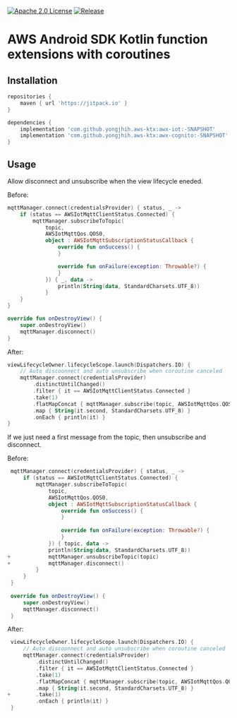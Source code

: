 [![Apache 2.0 License](https://img.shields.io/badge/license-Apache%202.0-blue.svg?style=flat)](http://www.apache.org/licenses/LICENSE-2.0.html)
[![Release](https://jitpack.io/v/yongjhih/aws-ktx.svg)](https://jitpack.io/#yongjhih/aws-ktx)

# AWS Android SDK Kotlin function extensions with coroutines

## Installation

```groovy
repositories {
    maven { url 'https://jitpack.io' }
}

dependencies {
    implementation 'com.github.yongjhih.aws-ktx:awx-iot:-SNAPSHOT'
    implementation 'com.github.yongjhih.aws-ktx:awx-cognito:-SNAPSHOT'
}
```

## Usage

Allow disconnect and unsubscribe when the view lifecycle eneded.

Before:

```kt
mqttManager.connect(credentialsProvider) { status, _ ->
    if (status == AWSIotMqttClientStatus.Connected) {
        mqttManager.subscribeToTopic(
            topic,
            AWSIotMqttQos.QOS0,
            object : AWSIotMqttSubscriptionStatusCallback {
                override fun onSuccess() {
                }

                override fun onFailure(exception: Throwable?) {
                }
            }) { _, data ->
                println(String(data, StandardCharsets.UTF_8))
            }
    }
}

override fun onDestroyView() {
    super.onDestroyView()
    mqttManager.disconnect()
}
```

After:

```kt
viewLifecycleOwner.lifecycleScope.launch(Dispatchers.IO) {
    // Auto discoonnect and auto unsubscribe when coroutine canceled
    mqttManager.connect(credentialsProvider)
        .distinctUntilChanged()
        .filter { it == AWSIotMqttClientStatus.Connected }
        .take(1)
        .flatMapConcat { mqttManager.subscribe(topic, AWSIotMqttQos.QOS0) }
        .map { String(it.second, StandardCharsets.UTF_8) }
        .onEach { println(it) }
}
```

If we just need a first message from the topic, then unsubscribe and disconnect.


Before:

```kt
 mqttManager.connect(credentialsProvider) { status, _ ->
     if (status == AWSIotMqttClientStatus.Connected) {
         mqttManager.subscribeToTopic(
             topic,
             AWSIotMqttQos.QOS0,
             object : AWSIotMqttSubscriptionStatusCallback {
                 override fun onSuccess() {
                 }
 
                 override fun onFailure(exception: Throwable?) {
                 }
             }) { topic, data ->
             println(String(data, StandardCharsets.UTF_8))
+            mqttManager.unsubscribeTopic(topic)
+            mqttManager.disconnect()
         }
     }
 }
 
 override fun onDestroyView() {
     super.onDestroyView()
     mqttManager.disconnect()
 }
```

After:

```kt
 viewLifecycleOwner.lifecycleScope.launch(Dispatchers.IO) {
     // Auto discoonnect and auto unsubscribe when coroutine canceled
     mqttManager.connect(credentialsProvider)
         .distinctUntilChanged()
         .filter { it == AWSIotMqttClientStatus.Connected }
         .take(1)
         .flatMapConcat { mqttManager.subscribe(topic, AWSIotMqttQos.QOS0) }
         .map { String(it.second, StandardCharsets.UTF_8) }
+        .take(1)
         .onEach { println(it) }
 }
```

